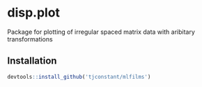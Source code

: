 disp.plot
=========

Package for plotting of irregular spaced matrix data with aribitary transformations

Installation
-----------

```r
devtools::install_github('tjconstant/mlfilms')
```
